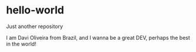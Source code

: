 # hello-world
Just another repository

I am Davi Oliveira from Brazil, and I wanna be a great DEV, perhaps the best in the world!
